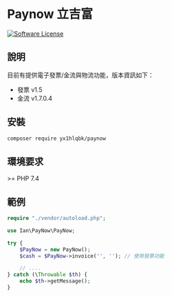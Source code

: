 # Paynow 立吉富

[![Software License](https://img.shields.io/badge/license-MIT-brightgreen.svg?style=flat-square)](LICENSE)

## 說明

目前有提供電子發票/金流與物流功能，版本資訊如下：

- 發票 v1.5
- 金流 v1.7.0.4
<!-- - 物流 -->

## 安裝

```bash
composer require yx1hlqbk/paynow
```

## 環境要求

\>= PHP 7.4

## 範例

```php
require "./vendor/autoload.php";

use Ian\PayNow\PayNow;

try {
    $PayNow = new PayNow();
    $cash = $PayNow->invoice('', ''); // 使用發票功能

    // ....
} catch (\Throwable $th) {
    echo $th->getMessage();
}
```
